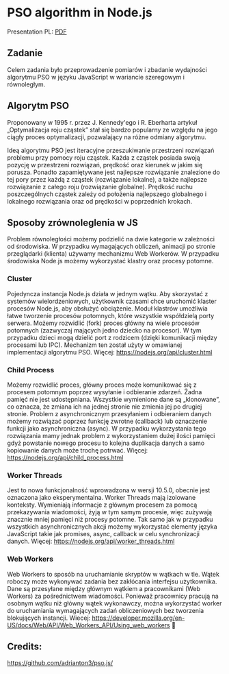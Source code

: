 # PSO algorithm in Node.js 

Presentation PL: [PDF](https://github.com/Dyzio18/pso-node-js-cluster/blob/master/pso-node-js-cluster/SRiR-patryk-nizio-pso-javascript-parallel.pdf)

## Zadanie
Celem zadania było przeprowadzenie pomiarów i zbadanie wydajności algorytmu PSO w języku JavaScript w wariancie szeregowym i równoległym.


## Algorytm PSO
Proponowany w 1995 r. przez J. Kennedy'ego i R. Eberharta artykuł „Optymalizacja roju cząstek” stał się bardzo popularny ze względu na jego ciągły proces optymalizacji, pozwalający na różne odmiany algorytmu.

Ideą algorytmu PSO jest iteracyjne przeszukiwanie przestrzeni rozwiązań problemu przy pomocy roju cząstek. Każda z cząstek posiada swoją pozycję w przestrzeni rozwiązań, prędkość oraz kierunek w jakim się porusza. Ponadto zapamiętywane jest najlepsze rozwiązanie znalezione do tej pory przez każdą z cząstek (rozwiązanie lokalne), a także najlepsze rozwiązanie z całego roju (rozwiązanie globalne). Prędkość ruchu poszczególnych cząstek zależy od położenia najlepszego globalnego i lokalnego rozwiązania oraz od prędkości w poprzednich krokach.

## Sposoby zrównoleglenia w JS

Problem równoległości możemy podzielić na dwie kategorie w zależności od środowiska.
W przypadku wymagających obliczeń, animacji po stronie przeglądarki (klienta) używamy mechanizmu Web Workerów. W przypadku środowiska Node.js możemy wykorzystać klastry oraz procesy potomne.  

### Cluster
Pojedyncza instancja Node.js działa w jednym wątku. Aby skorzystać z systemów wielordzeniowych, użytkownik czasami chce uruchomić klaster procesów Node.js, aby obsłużyć obciążenie. Moduł klastrów umożliwia łatwe tworzenie procesów potomnych, które wszystkie współdzielą porty serwera. Możemy rozwidlić (fork) proces główny na wiele procesów potomnych (zazwyczaj mających jedno dziecko na procesor). W tym przypadku dzieci mogą dzielić port z rodzicem (dzięki komunikacji między procesami lub IPC). 
Mechanizm ten został użyty w omawianej implementacji algorytmu PSO.
Więcej: https://nodejs.org/api/cluster.html

### Child Process
Możemy rozwidlić proces, główny proces może komunikować się z procesem potomnym poprzez wysyłanie i odbieranie zdarzeń. Żadna pamięć nie jest udostępniana. Wszystkie wymienione dane są „klonowane”, co oznacza, że ​​zmiana ich na jednej stronie nie zmienia jej po drugiej stronie. Problem z asynchronicznym przesyłaniem i odbieraniem danych możemy rozwiązać poprzez funkcję zwrotne (callback) lub oznaczenie funkcji jako asynchroniczna (async). W przypadku wykorzystania tego rozwiązania mamy jednak problem z wykorzystaniem dużej ilości pamięci gdyż powstanie nowego procesu to kolejna duplikacja danych a samo kopiowanie danych może trochę potrwać. 
Więcej: https://nodejs.org/api/child_process.html

### Worker Threads
Jest to nowa funkcjonalność wprowadzona w wersji 10.5.0, obecnie jest oznaczona jako eksperymentalna.
Worker Threads mają izolowane konteksty. Wymieniają informacje z głównym procesem za pomocą przekazywania wiadomości, żyją w tym samym procesie, więc zużywają znacznie mniej pamięci niż procesy potomne. Tak samo jak w przypadku wszystkich asynchronicznych akcji możemy wykorzystać elementy języka JavaScript takie jak promises, async, callback w celu synchronizacji danych.
Więcej: https://nodejs.org/api/worker_threads.html

### Web Workers
Web Workers to sposób na uruchamianie skryptów w wątkach w tle. Wątek roboczy może wykonywać zadania bez zakłócania interfejsu użytkownika. Dane są przesyłane między głównym wątkiem a pracownikami (Web Workers)  za pośrednictwem wiadomości. Ponieważ pracownicy pracują na osobnym wątku niż główny wątek wykonawczy, można wykorzystać worker do uruchamiania wymagających zadań obliczeniowych bez tworzenia blokujących instancji.
Wiecej: https://developer.mozilla.org/en-US/docs/Web/API/Web_Workers_API/Using_web_workers



## Credits:
https://github.com/adrianton3/pso.js/
